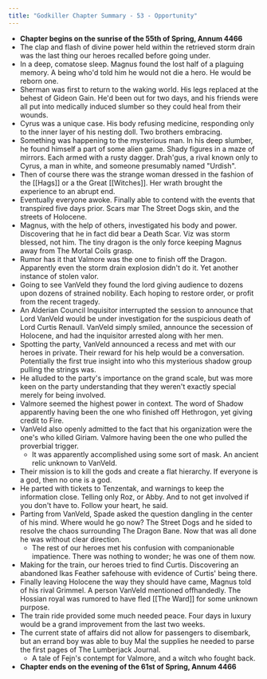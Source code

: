 ```yaml
---
title: "Godkiller Chapter Summary - 53 - Opportunity"
---
```

- **Chapter begins on the sunrise of the 55th of Spring, Annum 4466**
- The clap and flash of divine power held within the retrieved storm drain was the last thing our heroes recalled before going under.
- In a deep, comatose sleep. Magnus found the lost half of a plaguing memory. A being who'd told him he would not die a hero. He would be reborn one.
- Sherman was first to return to the waking world. His legs replaced at the behest of Gideon Gain. He'd been out for two days, and his friends were all put into medically induced slumber so they could heal from their wounds.
- Cyrus was a unique case. His body refusing medicine, responding only to the inner layer of his nesting doll. Two brothers embracing.
- Something was happening to the mysterious man. In his deep slumber, he found himself a part of some alien game. Shady figures in a maze of mirrors. Each armed with a rusty dagger. Drah'gus, a rival known only to Cyrus, a man in white, and someone presumably named "Urdish".
- Then of course there was the strange woman dressed in the fashion of the [[Hags]] or a the Great [[Witches]]. Her wrath brought the experience to an abrupt end.
- Eventually everyone awoke. Finally able to contend with the events that transpired five days prior. Scars mar The Street Dogs skin, and the streets of Holocene.
- Magnus, with the help of others, investigated his body and power. Discovering that he in fact did bear a Death Scar. Viz was storm blessed, not him. The tiny dragon is the only force keeping Magnus away from The Mortal Coils grasp.
- Rumor has it that Valmore was the one to finish off the Dragon. Apparently even the storm drain explosion didn't do it. Yet another instance of stolen valor.
- Going to see VanVeld they found the lord giving audience to dozens upon dozens of strained nobility. Each hoping to restore order, or profit from the recent tragedy.
- An Alderian Council Inquisitor interrupted the session to announce that Lord VanVeld would be under investigation for the suspicious death of Lord Curtis Renaull. VanVeld simply smiled, announce the secession of Holocene, and had the inquisitor arrested along with her men.
- Spotting the party, VanVeld announced a recess and met with our heroes in private. Their reward for his help would be a conversation. Potentially the first true insight into who this mysterious shadow group pulling the strings was.
- He alluded to the party's importance on the grand scale, but was more keen on the party understanding that they weren't exactly special merely for being involved.
- Valmore seemed the highest power in context. The word of Shadow apparently having been the one who finished off Hethrogon, yet giving credit to Fire.
- VanVeld also openly admitted to the fact that his organization were the one's who killed Giriam. Valmore having been the one who pulled the proverbial trigger.
	- It was apparently accomplished using some sort of mask. An ancient relic unknown to VanVeld.
- Their mission is to kill the gods and create a flat hierarchy. If everyone is a god, then no one is a god.
- He parted with tickets to Tenzentak, and warnings to keep the information close. Telling only Roz, or Abby. And to not get involved if you don't have to. Follow your heart, he said.
- Parting from VanVeld, Spade asked the question dangling in the center of his mind. Where would he go now? The Street Dogs and he sided to resolve the chaos surrounding The Dragon Bane. Now that was all done he was without clear direction.
	- The rest of our heroes met his confusion with companionable impatience. There was nothing to wonder; he was one of them now.
- Making for the train, our heroes tried to find Curtis. Discovering an abandoned Ikas Feather safehouse with evidence of Curtis' being there.
- Finally leaving Holocene the way they should have came, Magnus told of his rival Grimmel. A person VanVeld mentioned offhandedly. The Hossian royal was rumored to have fled [[The Ward]] for some unknown purpose.
- The train ride provided some much needed peace. Four days in luxury would be a grand improvement from the last two weeks.
- The current state of affairs did not allow for passengers to disembark, but an errand boy was able to buy Mal the supplies he needed to parse the first pages of The Lumberjack Journal.
	- A tale of Fejn's contempt for Valmore, and a witch who fought back.
- **Chapter ends on the evening of the 61st of Spring, Annum 4466**